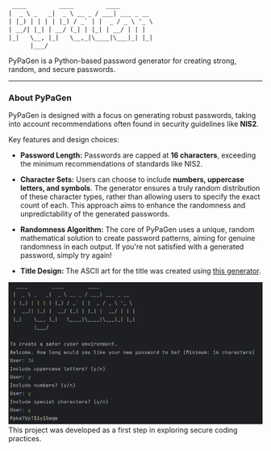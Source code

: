 ```
 ____         ____         ____
|  _ \ _   _|  _ \ __ _ / ___| ___ _ __
| |_) | | | | |_) / _` | |  _ / _ \ '_ \
| __/| |_| | __/ (_| | |_| | __/ | | |
|_|   \__, |_|   \__,_|\____|\___|_| |_|
      |___/
```

PyPaGen is a Python-based password generator for creating strong, random, and secure passwords.

-----

### About PyPaGen

PyPaGen is designed with a focus on generating robust passwords, taking into account recommendations often found in security guidelines like **NIS2**.

Key features and design choices:

  * **Password Length:** Passwords are capped at **16 characters**, exceeding the minimum recommendations of standards like NIS2.

  * **Character Sets:** Users can choose to include **numbers, uppercase letters, and symbols**. The generator ensures a truly random distribution of these character types, rather than allowing users to specify the exact count of each. This approach aims to enhance the randomness and unpredictability of the generated passwords.

  * **Randomness Algorithm:** The core of PyPaGen uses a unique, random mathematical solution to create password patterns, aiming for genuine randomness in each output. If you're not satisfied with a generated password, simply try again\!

  * **Title Design:** The ASCII art for the title was created using [this generator](https://budavariam.github.io/asciiart-text/).

![Screenshot](Screenshot.png)
This project was developed as a first step in exploring secure coding practices.
